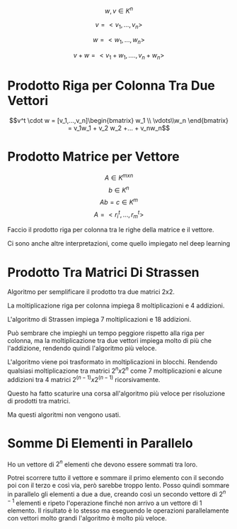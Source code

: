 $$w,v \in K^n$$

$$v=<v_1,...,v_n>$$

$$w = <w_1,...,w_n>$$

$$v + w = <v_1 + w_1,....,v_n + w_n>$$

# Prodotto Riga per Colonna Tra Due Vettori

$$v^t \cdot w = [v_1,...,v_n]\begin{bmatrix}
w_1 \\ \vdots\\w_n
\end{bmatrix} = v_1w_1 + v_2 w_2 +... + v_nw_n$$

# Prodotto Matrice per Vettore

$$A \in K^{mxn}$$
$$b \in K^n$$
$$Ab = c \in K^m$$
$$A = <r_i^t,...,r_m^t>$$

Faccio il prodotto riga per colonna tra le righe della matrice e il vettore.

Ci sono anche altre interpretazioni, come quello impiegato nel deep learning

# Prodotto Tra Matrici Di Strassen

Algoritmo per semplificare il prodotto tra due matrici 2x2.

La moltiplicazione riga per colonna impiega 8 moltiplicazioni e 4 addizioni.

L'algoritmo di Strassen impiega 7 moltiplicazioni e 18 addizioni.

Può sembrare che impieghi un tempo peggiore rispetto alla riga per colonna, ma la moltiplicazione tra due vettori impiega molto di più che l'addizione, rendendo quindi l'algoritmo più veloce.

L'algoritmo viene poi trasformato in moltiplicazioni in blocchi. Rendendo qualsiasi moltiplicazione tra matrici $2^nx2^n$  come 7 moltiplicazioni e alcune addizioni tra 4 matrici $2^{(n-1)}x2^{(n-1)}$ ricorsivamente.

Questo ha fatto scaturire una corsa all'algoritmo più veloce per risoluzione di prodotti tra matrici.

Ma questi algoritmi non vengono usati.

# Somme Di Elementi in Parallelo

Ho un vettore di $2^n$ elementi che devono essere sommati tra loro.

Potrei scorrere tutto il vettore e sommare il primo elemento con il secondo poi con il terzo e così via, però sarebbe troppo lento. Posso quindi sommare in parallelo gli elementi a due a due, creando così un secondo vettore di $2^{n-1}$ elementi e ripeto l'operazione finché non arrivo a un vettore di 1 elemento. Il risultato è lo stesso ma eseguendo le operazioni parallelamente con vettori molto grandi l'algoritmo è molto più veloce.